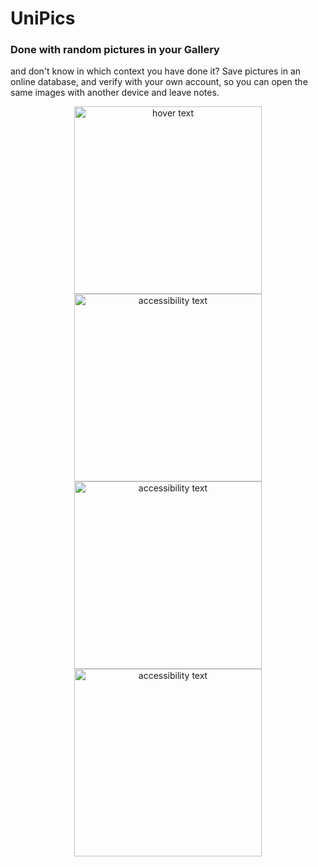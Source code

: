 # UniPics
<h3>Done with random pictures in your Gallery </h3> and don't know in which context you have done it?
Save pictures in an online database, and verify with your own account, so you can open the same images with another device and leave notes.

<p align="center">
  <img src="https://firebasestorage.googleapis.com/v0/b/unipics-caa4e.appspot.com/o/screenshots%2FScreenshot_20190906-113535_UniPics.jpg?alt=media&token=e1278172-62c8-42f7-8267-37968cd04558" width="300" title="hover text">
  <img src="https://firebasestorage.googleapis.com/v0/b/unipics-caa4e.appspot.com/o/screenshots%2FScreenshot_20190905-150550_UniPics.jpg?alt=media&token=1d8d2655-3557-4fa5-84df-070c410a588e" width="300" alt="accessibility text">
  <img src="https://firebasestorage.googleapis.com/v0/b/unipics-caa4e.appspot.com/o/screenshots%2FScreenshot_20190905-150855_UniPics.jpg?alt=media&token=4d3da104-7112-482a-9b0f-553fe8c4c607" width="300" alt="accessibility text">
  <img src="https://firebasestorage.googleapis.com/v0/b/unipics-caa4e.appspot.com/o/screenshots%2FScreenshot_20190905-152317_UniPics.jpg?alt=media&token=d582b6ee-c32c-423d-8b50-1c8431a91573" width="300" alt="accessibility text">
 
</p>
